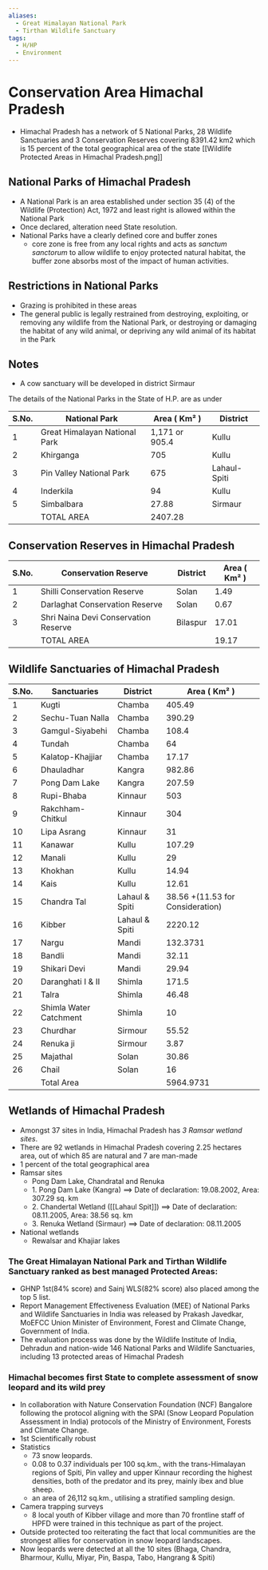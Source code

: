 ```yaml
---
aliases:
  - Great Himalayan National Park
  - Tirthan Wildlife Sanctuary
tags:
  - H/HP
  - Environment
---
```

# Conservation Area Himachal Pradesh
* Himachal Pradesh has a network of 5 National Parks, 28 Wildlife Sanctuaries and 3 Conservation Reserves covering 8391.42 km2 which is 15 percent of the total geographical area of the state
[[Wildlife Protected Areas in Himachal Pradesh.png]]
## National Parks of Himachal Pradesh
* A National Park is an area established under section 35 (4) of the Wildlife (Protection) Act, 1972 and least right is allowed within the National Park
* Once declared, alteration need State resolution.
* National Parks have a clearly defined core and buffer zones
	* core zone is free from any local rights and acts as _sanctum sanctorum_ to allow wildlife to enjoy protected natural habitat, the buffer zone absorbs most of the impact of human activities.

## Restrictions in National Parks
* Grazing is prohibited in these areas
* The general public is legally restrained from destroying, exploiting, or removing any wildlife from the National Park, or destroying or damaging the habitat of any wild animal, or depriving any wild animal of its habitat in the Park
## Notes
* A cow sanctuary will be developed in district Sirmaur

The details of the National Parks in the State of H.P. are as under

| S.No. | National Park                 | Area ( Km² )   | District     |
| ----- | ----------------------------- | -------------- | ------------ |
| 1     | Great Himalayan National Park | 1,171 or 905.4 | Kullu        |
| 2     | Khirganga                     | 705            | Kullu        |
| 3     | Pin Valley National Park      | 675            | Lahaul-Spiti |
| 4     | Inderkila                     | 94             | Kullu        |
| 5     | Simbalbara                    | 27.88          | Sirmaur      |
|       | TOTAL AREA                    | 2407.28        |              |

## Conservation Reserves in Himachal Pradesh
| S.No. | Conservation Reserve                 | District | Area ( Km² ) |
| ----- | ------------------------------------ | -------- | ------------ |
| 1     | Shilli Conservation Reserve          | Solan    | 1.49         |
| 2     | Darlaghat Conservation Reserve       | Solan    | 0.67         |
| 3     | Shri Naina Devi Conservation Reserve | Bilaspur | 17.01        |
|       | TOTAL AREA                           |          | 19.17        |

## Wildlife Sanctuaries of Himachal Pradesh
| S.No. | Sanctuaries            | District       | Area ( Km² )                     |
| ----- | ---------------------- | -------------- | -------------------------------- |
| 1     | Kugti                  | Chamba         | 405.49                           |
| 2     | Sechu-Tuan Nalla       | Chamba         | 390.29                           |
| 3     | Gamgul-Siyabehi        | Chamba         | 108.4                            |
| 4     | Tundah                 | Chamba         | 64                               |
| 5     | Kalatop-Khajjiar       | Chamba         | 17.17                            |
| 6     | Dhauladhar             | Kangra         | 982.86                           |
| 7     | Pong Dam Lake          | Kangra         | 207.59                           |
| 8     | Rupi-Bhaba             | Kinnaur        | 503                              |
| 9     | Rakchham-Chitkul       | Kinnaur        | 304                              |
| 10    | Lipa Asrang            | Kinnaur        | 31                               |
| 11    | Kanawar                | Kullu          | 107.29                           |
| 12    | Manali                 | Kullu          | 29                               |
| 13    | Khokhan                | Kullu          | 14.94                            |
| 14    | Kais                   | Kullu          | 12.61                            |
| 15    | Chandra Tal            | Lahaul & Spiti | 38.56 +(11.53 for Consideration) |
| 16    | Kibber                 | Lahaul & Spiti | 2220.12                          |
| 17    | Nargu                  | Mandi          | 132.3731                         |
| 18    | Bandli                 | Mandi          | 32.11                            |
| 19    | Shikari Devi           | Mandi          | 29.94                            |
| 20    | Daranghati I & II      | Shimla         | 171.5                            |
| 21    | Talra                  | Shimla         | 46.48                            |
| 22    | Shimla Water Catchment | Shimla         | 10                               |
| 23    | Churdhar               | Sirmour        | 55.52                            |
| 24    | Renuka ji              | Sirmour        | 3.87                             |
| 25    | Majathal               | Solan          | 30.86                            |
| 26    | Chail                  | Solan          | 16                               |
|       | Total Area             |                | 5964.9731                        |


## Wetlands of Himachal Pradesh
* Amongst 37 sites in India, Himachal Pradesh has _3 Ramsar wetland sites_.
* There are 92 wetlands in Himachal Pradesh covering 2.25 hectares area, out of which 85 are natural and 7 are man-made 
* 1 percent of the total geographical area
* Ramsar sites
	* Pong Dam Lake, Chandratal and Renuka
	* 1\. Pong Dam Lake (Kangra) ==> Date of declaration: 19.08.2002, Area: 307.29 sq. km
	* 2\. Chandertal Wetland ([[Lahaul Spit]]) ==> Date of declaration: 08.11.2005, Area: 38.56 sq. km
	* 3\. Renuka Wetland (Sirmaur) ==> Date of declaration: 08.11.2005
* National wetlands
	* Rewalsar and Khajiar lakes

### The Great Himalayan National Park and Tirthan Wildlife Sanctuary ranked as best managed Protected Areas:
-   GHNP 1st(84% score) and Sainj WLS(82% score) also placed among the top 5 list.
-   Report Management Effectiveness Evaluation (MEE) of National Parks and Wildlife Sanctuaries in India was released by Prakash Javedkar, MoEFCC Union Minister of Environment, Forest and Climate Change, Government of India.
-   The evaluation process was done by the Wildlife Institute of India, Dehradun and nation-wide 146 National Parks and Wildlife Sanctuaries, including 13 protected areas of Himachal Pradesh

### Himachal becomes first State to complete assessment of snow leopard and its wild prey
-   In collaboration with Nature Conservation Foundation (NCF) Bangalore following the protocol aligning with the SPAI (Snow Leopard Population Assessment in India) protocols of the Ministry of Environment, Forests and Climate Change.
-   1st Scientifically robust
-   Statistics
	-   73 snow leopards.
	-   0.08 to 0.37 individuals per 100 sq.km., with the trans-Himalayan regions of Spiti, Pin valley and upper Kinnaur recording the highest densities, both of the predator and its prey, mainly ibex and blue sheep.
	-   an area of 26,112 sq.km., utilising a stratified sampling design.
-   Camera trapping surveys 
	-   8 local youth of Kibber village and more than 70 frontline staff of HPFD were trained in this technique as part of the project.
-   Outside protected too reiterating the fact that local communities are the strongest allies for conservation in snow leopard landscapes.
-   Now leopards were detected at all the 10 sites (Bhaga, Chandra, Bharmour, Kullu, Miyar, Pin, Baspa, Tabo, Hangrang & Spiti)
